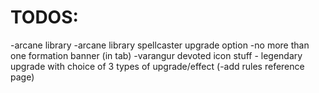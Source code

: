 # TODOS:

-arcane library
-arcane library spellcaster upgrade option
-no more than one formation banner (in tab)
-varangur devoted icon stuff - legendary upgrade with choice of 3 types of upgrade/effect
(-add rules reference page)
